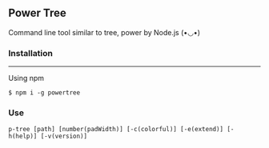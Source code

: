 ## Power Tree

Command line tool similar to tree, power by Node.js (•◡•)

### Installation

---

Using npm

```shell
$ npm i -g powertree
```

### Use

```shell
p-tree [path] [number(padWidth)] [-c(colorful)] [-e(extend)] [-h(help)] [-v(version)]
```
